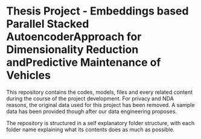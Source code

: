 # Thesis Project - Embeddings based Parallel Stacked AutoencoderApproach for Dimensionality Reduction andPredictive Maintenance of Vehicles 

This repository contains the codes, models, files and every related content during the course of the project development. For privacy and NDA reasons, the original data used for this project has been removed. A sample data has been provided though after our data engineering proposes.

The repository is structured in a self explanatory folder structure, with each folder name explaining what its contents does as much as possible. 



